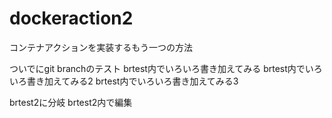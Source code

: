# dockeraction2
コンテナアクションを実装するもう一つの方法

ついでにgit branchのテスト
brtest内でいろいろ書き加えてみる
brtest内でいろいろ書き加えてみる2
brtest内でいろいろ書き加えてみる3

brtest2に分岐
brtest2内で編集
